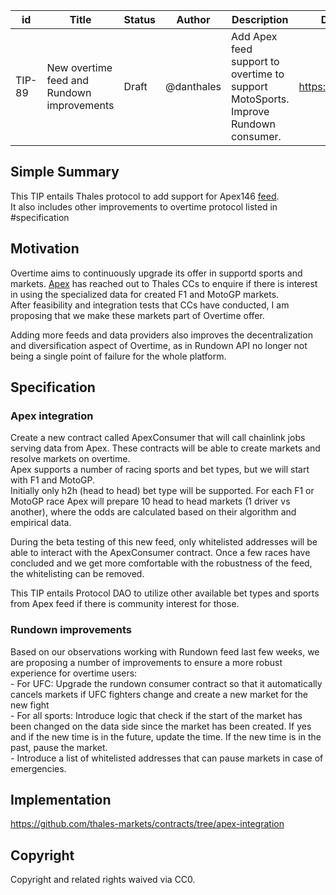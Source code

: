 
| id      | Title | Status | Author | Description | Discussions to | Created |
| ----------- | ----------- | ----------- | ----------- | ----------- | ----------- | ----------- |
| TIP-89 | New overtime feed and Rundown improvements | Draft | @danthales | Add Apex feed support to overtime to support MotoSports. Improve Rundown consumer. | https://discord.gg/thales | 2022-09-12

## Simple Summary

This TIP entails Thales protocol to add support for Apex146 [feed](https://market.link/nodes/Apex146/integrations).   
It also includes other improvements to overtime protocol listed in #specification  

## Motivation  
Overtime aims to continuously upgrade its offer in supportd sports and markets. [Apex](https://www.apex146.com/) has reached out to Thales CCs to enquire if there is interest in using the specialized data for created F1 and MotoGP markets.  
After feasibility and integration tests that CCs have conducted, I am proposing that we make these markets part of Overtime offer.  

Adding more feeds and data providers also improves the decentralization and diversification aspect of Overtime, as in Rundown API no longer not being a single point of failure for the whole platform.  

## Specification
### Apex integration  

Create a new contract called ApexConsumer that will call chainlink jobs serving data from Apex. These contracts will be able to create markets and resolve markets on overtime.  
Apex supports a number of racing sports and bet types, but we will start with F1 and MotoGP.  
Initially only h2h (head to head) bet type will be supported. For each F1 or MotoGP race Apex will prepare 10 head to head markets (1 driver vs another), where the odds are calculated based on their algorithm and empirical data.  

During the beta testing of this new feed, only whitelisted addresses will be able to interact with the ApexConsumer contract. Once a few races have concluded and we get more comfortable with the robustness of the feed, the whitelisting can be removed.  

This TIP entails Protocol DAO to utilize other available bet types and sports from Apex feed if there is community interest for those.  

### Rundown improvements

Based on our observations working with Rundown feed last few weeks, we are proposing a number of improvements to ensure a more robust experience for overtime users:  
    - For UFC: Upgrade the rundown consumer contract so that it automatically cancels markets if UFC fighters change and create a new market for the new fight  
    - For all sports: Introduce logic that check if the start of the market has been changed on the data side since the market has been created. If yes and if the new time is in the future, update the time. If the new time is in the past, pause the market.  
    - Introduce a list of whitelisted addresses that can pause markets in case of emergencies.        


## Implementation
https://github.com/thales-markets/contracts/tree/apex-integration

## Copyright

Copyright and related rights waived via CC0.
